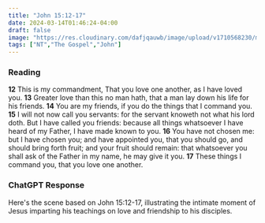 ```yaml
---
title: "John 15:12-17"
date: 2024-03-14T01:46:24-04:00
draft: false
image: "https://res.cloudinary.com/dafjqauwb/image/upload/v1710568230/matt419/John/15_12-17_giiuuu.webp"
tags: ["NT","The Gospel","John"]
---
```


### Reading
**12** This is my commandment, That you love one another, as I have loved you.
**13** Greater love than this no man hath, that a man lay down his life for his friends.
**14** You are my friends, if you do the things that I command you.
**15** I will not now call you servants: for the servant knoweth not what his lord doth. But I have called you friends: because all things whatsoever I have heard of my Father, I have made known to you.
**16** You have not chosen me: but I have chosen you; and have appointed you, that you should go, and should bring forth fruit; and your fruit should remain: that whatsoever you shall ask of the Father in my name, he may give it you.
**17** These things I command you, that you love one another.


### ChatGPT Response
Here's the scene based on John 15:12-17, illustrating the intimate moment of Jesus imparting his teachings on love and friendship to his disciples.